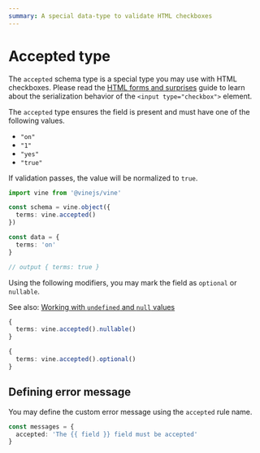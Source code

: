 ```yaml
---
summary: A special data-type to validate HTML checkboxes
---
```


# Accepted type

The `accepted` schema type is a special type you may use with HTML checkboxes. Please read the [HTML forms and surprises](../guides/html_forms_and_surprises.md#checkboxes-are-not-booleans) guide to learn about the serialization behavior of the `<input type="checkbox">` element.

The `accepted` type ensures the field is present and must have one of the following values.
 
- `"on"`
- `"1"`
- `"yes"`
- `"true"`

If validation passes, the value will be normalized to `true`.

```ts
import vine from '@vinejs/vine'

const schema = vine.object({
  terms: vine.accepted()
})

const data = {
  terms: 'on'
}

// output { terms: true }
```

Using the following modifiers, you may mark the field as `optional` or `nullable`.

See also: [Working with `undefined` and `null` values](../guides/schema_101.md#nullable-and-optional-modifiers)

```ts
{
  terms: vine.accepted().nullable()
}
```

```ts
{
  terms: vine.accepted().optional()
}
```

## Defining error message

You may define the custom error message using the `accepted` rule name.

```ts
const messages = {
  accepted: 'The {{ field }} field must be accepted'
}
```
